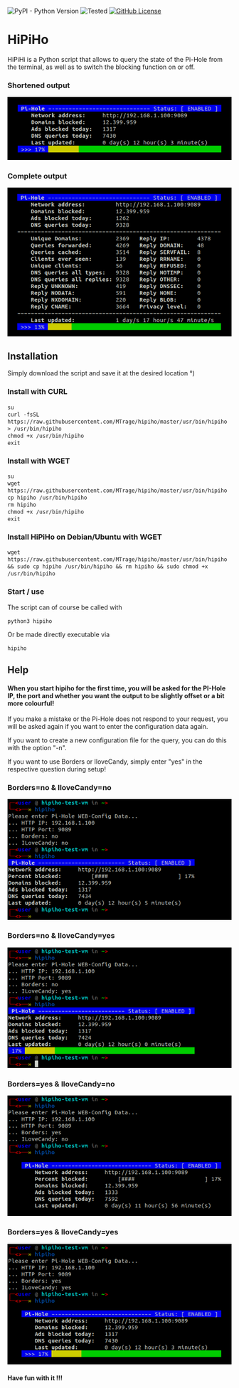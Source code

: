 ![PyPI - Python Version](https://img.shields.io/pypi/pyversions/3) ![Tested](https://img.shields.io/badge/Tested%20on-Arch%20Linux%20/%20Manjaro%20/%20Artix%20/%20Ubuntu%20-red)  [![GitHub License](https://img.shields.io/github/license/MTrage/hipiho)](https://github.com/MTrage/hipiho/blob/main/LICENSE)

# HiPiHo
HiPiHi is a Python script that allows to query the state of the Pi-Hole from the terminal, as well as to switch the blocking function on or off.

### Shortened output
![](https://github.com/MTrage/hipiho/blob/main/screenshots/main.png)
### Complete output
![](https://github.com/MTrage/hipiho/blob/main/screenshots/main-all.png)

## Installation
Simply download the script and save it at the desired location °)

### Install with CURL
    su
    curl -fsSL https://raw.githubusercontent.com/MTrage/hipiho/master/usr/bin/hipiho > /usr/bin/hipiho
    chmod +x /usr/bin/hipiho
    exit

### Install with WGET
    su
    wget https://raw.githubusercontent.com/MTrage/hipiho/master/usr/bin/hipiho
    cp hipiho /usr/bin/hipiho
    rm hipiho
    chmod +x /usr/bin/hipiho
    exit

### Install HiPiHo on Debian/Ubuntu with WGET
    wget https://raw.githubusercontent.com/MTrage/hipiho/master/usr/bin/hipiho && sudo cp hipiho /usr/bin/hipiho && rm hipiho && sudo chmod +x /usr/bin/hipiho

### Start / use
The script can of course be called with

    python3 hipiho

Or be made directly executable via

    hipiho 
    
## Help
#### When you start hipiho for the first time, you will be asked for the PI-Hole IP, the port and whether you want the output to be slightly offset or a bit more colourful!

If you make a mistake or the Pi-Hole does not respond to your request, you will be asked again if you want to enter the configuration data again.

If you want to create a new configuration file for the query, you can do this with the option "-n".

If you want to use Borders or IloveCandy, simply enter "yes" in the respective question during setup!

### Borders=no & IloveCandy=no
![](https://github.com/MTrage/hipiho/blob/main/screenshots/ss01.png)
### Borders=no & IloveCandy=yes
![](https://github.com/MTrage/hipiho/blob/main/screenshots/ss02.png)
### Borders=yes & IloveCandy=no
![](https://github.com/MTrage/hipiho/blob/main/screenshots/ss03.png)
### Borders=yes & IloveCandy=yes
![](https://github.com/MTrage/hipiho/blob/main/screenshots/ss04.png)

#### Have fun with it !!!
